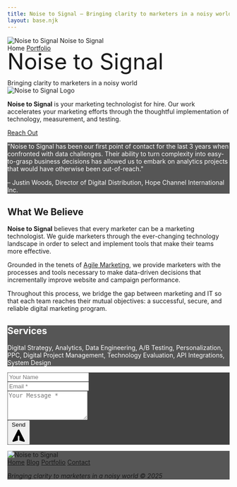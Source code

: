 ```yaml
---
title: Noise to Signal – Bringing clarity to marketers in a noisy world
layout: base.njk
---
```


<!-- Header/Navigation -->
<div class="head">
  <div class="l">
    <div class="flex items-center space-x-3 h-full pl-6">
      <img src="/img/radar-80px-dark.png" alt="Noise to Signal" class="w-8 h-8">
      <span class="text-lg font-semibold">Noise to Signal</span>
    </div>
  </div>
  <div class="r">
    <nav class="flex items-center justify-end h-full pr-6 space-x-8">
      <span class="current-page">Home</span>
      <a href="#">Portfolio</a>
    </nav>
  </div>
</div>

<!-- Hero Section -->
<section class="screen" style="background-image: url('/img/nasa-dishes-2048.jpg');">
  <div class="mod-fill" style="opacity: 0.2; background: linear-gradient(45deg, #7FB8FF, #E8C0ED);"></div>
  <div class="screen-mid">
    <article class="plot">
      <span style="font-size: 50px; line-height: 45px;" class="caps mod-frame text-white">Noise to Signal</span>
      <br><br>
      <span class="text-white text-lg">Bringing clarity to marketers in a noisy world</span>
    </article>
  </div>
</section>

<!-- Section 1 - Main Description -->
<section class="py-16 px-8 text-center bg-white">
  <div class="max-w-4xl mx-auto">
    <div class="mb-8">
      <img src="/img/radar-80px-dark.png" alt="Noise to Signal Logo" class="w-20 h-20 mx-auto">
    </div>
    <p class="text-lg leading-relaxed mb-8">
      <strong>Noise to Signal</strong> is your marketing technologist for hire. Our work accelerates your marketing efforts through the thoughtful implementation of technology, measurement, and testing.
    </p>
    <a href="#contact" class="inline-block bg-gray-800 text-white px-8 py-3 hover:bg-opacity-90 transition-colors">
      Reach Out
    </a>
  </div>
</section>

<!-- Section 2 - Testimonial -->
<section class="py-16 px-8 text-center" style="background-color: rgba(45, 45, 45, 0.8); color: white;">
  <div class="max-w-4xl mx-auto">
    <p class="text-lg leading-relaxed mb-4">
      "Noise to Signal has been our first point of contact for the last 3 years when confronted with data challenges. Their ability to turn complexity into easy-to-grasp business decisions has allowed us to embark on analytics projects that would have otherwise been out-of-reach."
    </p>
    <p class="text-base">
      – Justin Woods, Director of Digital Distribution, Hope Channel International Inc.
    </p>
  </div>
</section>

<!-- Section 3 - What We Believe -->
<section class="relative py-16 px-8 text-white" style="background-image: url('/img/6-twilight.jpg'); background-size: cover; background-position: center; background-repeat: no-repeat;">
  <div class="absolute inset-0 bg-black bg-opacity-60"></div>
  <div class="relative z-10 max-w-6xl mx-auto">
    <h2 class="text-3xl font-bold text-center mb-12">What We Believe</h2>
    <div class="grid md:grid-cols-3 gap-8 text-sm leading-relaxed">
      <div>
        <p>
          <strong>Noise to Signal</strong> believes that every marketer can be a marketing technologist. We guide marketers through the ever-changing technology landscape in order to select and implement tools that make their teams more effective.
        </p>
      </div>
      <div>
        <p>
          Grounded in the tenets of <a href="#" class="text-blue-300 underline">Agile Marketing</a>, we provide marketers with the processes and tools necessary to make data-driven decisions that incrementally improve website and campaign performance.
        </p>
      </div>
      <div>
        <p>
          Throughout this process, we bridge the gap between marketing and IT so that each team reaches their mutual objectives: a successful, secure, and reliable digital marketing program.
        </p>
      </div>
    </div>
  </div>
</section>

<!-- Section 4 - Services -->
<section class="py-16 px-8 text-center" style="background-color: rgba(45, 45, 45, 0.8); color: white;">
  <div class="max-w-4xl mx-auto">
    <h2 class="text-3xl font-bold mb-8">Services</h2>
    <p class="text-lg leading-relaxed">
      Digital Strategy, Analytics, Data Engineering, A/B Testing, Personalization, PPC, Digital Project Management, Technology Evaluation, API Integrations, System Design
    </p>
  </div>
</section>

<!-- Section 5 - Contact Form -->
<section id="contact" class="relative py-16 px-8" style="background-image: url('/img/nasa-dishes-2048.jpg'); background-size: cover; background-position: center; background-repeat: no-repeat;">
  <div class="absolute inset-0 bg-black bg-opacity-30"></div>
  <div class="relative z-10 max-w-md mx-auto">
    <div class="p-8 text-white" style="background-color: rgba(45, 45, 45, 0.9);">
      <form class="space-y-6">
        <div>
          <input 
            type="text" 
            name="name" 
            placeholder="Your Name" 
            class="w-full p-3 bg-transparent border-b border-gray-400 text-white placeholder-gray-300 focus:outline-none focus:border-white"
          >
        </div>
        <div>
          <input 
            type="email" 
            name="email" 
            placeholder="Email *" 
            required 
            class="w-full p-3 bg-transparent border-b border-gray-400 text-white placeholder-gray-300 focus:outline-none focus:border-white"
          >
        </div>
        <div>
          <textarea 
            name="message" 
            placeholder="Your Message *" 
            required 
            rows="4"
            class="w-full p-3 bg-transparent border-b border-gray-400 text-white placeholder-gray-300 focus:outline-none focus:border-white resize-none"
          ></textarea>
        </div>
        <div class="text-center">
          <button 
            type="submit" 
            class="inline-flex items-center space-x-2 bg-white text-gray-800 px-6 py-3 hover:bg-gray-100 transition-colors"
          >
            <span>Send</span>
            <svg class="w-4 h-4" fill="currentColor" viewBox="0 0 20 20">
              <path d="M10.894 2.553a1 1 0 00-1.788 0l-7 14a1 1 0 001.169 1.409l5-1.429A1 1 0 009 15.571V11a1 1 0 112 0v4.571a1 1 0 00.725.962l5 1.428a1 1 0 001.17-1.408l-7-14z"/>
            </svg>
          </button>
        </div>
      </form>
    </div>
  </div>
</section>

<!-- Footer -->
<footer class="py-8 px-8 text-center text-white" style="background-color: rgba(45, 45, 45, 0.8);">
  <div class="max-w-4xl mx-auto">
    <div class="mb-6">
      <img src="/img/radar-80px-light.png" alt="Noise to Signal" class="w-20 h-20 mx-auto">
    </div>
    <nav class="mb-4">
      <div class="flex flex-wrap justify-center space-x-6 text-sm uppercase tracking-wide">
        <a href="#" class="hover:text-gray-300">Home</a>
        <a href="#" class="hover:text-gray-300">Blog</a>
        <a href="#" class="hover:text-gray-300">Portfolio</a>
        <a href="#contact" class="hover:text-gray-300">Contact</a>
      </div>
    </nav>
    <p class="text-sm text-gray-400">
      <em>Bringing clarity to marketers in a noisy world © 2025</em>
    </p>
  </div>
</footer>
